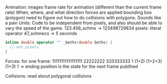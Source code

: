 Animation:
  images
  frame rate for animation (different than the current frame rate)
  When, where, and what direction forces are applied
  bounding box (polygon)
    need to figure out how to do collisions with polygons. Sounds like a pain
Units:
  Code to be independent from pixels, and also should be able to vary the speed of the game.
  123.456_schmx -> 123498729834 pixels: literal operator
  47_schmecs -> 5 seconds
  ```cpp
  inline double operator "" _beths(double beths) {
    // out pixels
  }
  ```
Forces:
 for one frame:
 11111111111111111 
  22222222
      333333333
 1 (1+2) (1+2+3) (1+3) 1 -> ending position is the state for the next frame publihed

Collisions:
   read about polygonal collisions
